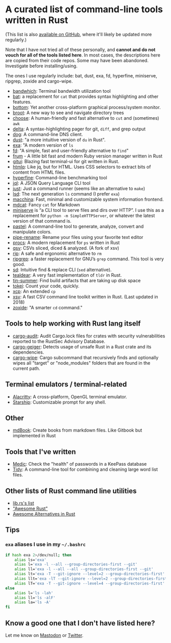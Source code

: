 # A curated list of command-line tools written in Rust

(This list is also [available on GitHub](https://gist.github.com/sts10/daadbc2f403bdffad1b6d33aff016c0a), where it'll likely be updated more regularly.)

Note that I have not tried all of these personally, and **cannot and do not vouch for all of the tools listed here**. In most cases, the descriptions here are copied from their code repos. Some may have been abandoned. Investigate before installing/using.

The ones I use regularly include: bat, dust, exa, fd, hyperfine, miniserve, ripgrep, zoxide and cargo-wipe.

- [bandwhich](https://github.com/imsnif/bandwhich): Terminal bandwidth utilization tool 
- [bat](https://github.com/sharkdp/bat): a replacement for `cat` that provides syntax highlighting and other features. 
- [bottom](https://github.com/ClementTsang/bottom): Yet another cross-platform graphical process/system monitor. 
- [broot](https://github.com/Canop/broot): A new way to see and navigate directory trees
- [choose](https://github.com/theryangeary/choose): A human-friendly and fast alternative to `cut` and (sometimes) `awk`
- [delta](https://github.com/dandavison/delta): A syntax-highlighting pager for git, `diff`, and grep output 
- [dog](https://github.com/ogham/dog): A command-line DNS client. 
- [dust](https://github.com/bootandy/dust): "a more intuitive version of `du` in Rust".
- [exa](https://the.exa.website/): "A modern version of `ls`
- [fd](https://github.com/sharkdp/fd): "A simple, fast and user-friendly alternative to `find`"
- [frum](https://github.com/TaKO8Ki/frum) - A little bit fast and modern Ruby version manager written in Rust
- [gitui](https://github.com/extrawurst/gitui): Blazing fast terminal-ui for git written in Rust.
- [htmlq](https://github.com/mgdm/htmlq): Like jq, but for HTML. Uses CSS selectors to extract bits of content from HTML files.
- [hyperfine](https://github.com/sharkdp/hyperfine): Command-line benchmarking tool
- [jql](https://github.com/yamafaktory/jql): A JSON Query Language CLI tool
- [just](https://github.com/casey/just): Just a command runner (seems like an alternative to `make`)
- [lsd](https://github.com/Peltoche/lsd): The next generation `ls` command (I prefer `exa`)
- [macchina](https://github.com/macchina-cli/macchina): Fast, minimal and customizable system information frontend.
- [mdcat](https://github.com/lunaryorn/mdcat): Fancy `cat` for Markdown
- [miniserve](https://github.com/svenstaro/miniserve) is “a CLI tool to serve files and dirs over HTTP”. I use this as a replacement for `python -m SimpleHTTPServer`, or whatever the latest version of that command is.
- [pastel](https://github.com/sharkdp/pastel): A command-line tool to generate, analyze, convert and manipulate colors.
- [pipe-rename](https://github.com/marcusbuffett/pipe-rename): Rename your files using your favorite text editor 
- [procs](https://github.com/dalance/procs): A modern replacement for `ps` written in Rust
- [qsv](https://github.com/jqnatividad/qsv): CSVs sliced, diced & analyzed. (A fork of xsv)
- [rip](https://github.com/nivekuil/rip): A safe and ergonomic alternative to `rm`
- [ripgrep](https://github.com/BurntSushi/ripgrep): a faster replacement for GNU’s `grep` command. This tool is very good.
- [sd](https://github.com/chmln/sd): Intuitive find & replace CLI (`sed` alternative).
- [tealdear](https://github.com/dbrgn/tealdeer): A very fast implementation of `tldr` in Rust. 
- [tin-summer](https://github.com/vmchale/tin-summer): Find build artifacts that are taking up disk space 
- [tokei](https://github.com/XAMPPRocky/tokei): Count your code, quickly. 
- [xcp](https://github.com/tarka/xcp): An extended `cp` 
- [xsv](https://github.com/BurntSushi/xsv): A fast CSV command line toolkit written in Rust. (Last updated in 2018)
- [zoxide](https://github.com/ajeetdsouza/zoxide): "A smarter `cd` command."

## Tools to help working with Rust lang itself

- [cargo-audit](https://github.com/RustSec/rustsec/tree/main/cargo-audit): Audit Cargo.lock files for crates with security vulnerabilities reported to the RustSec Advisory Database.
- [cargo-geiger](https://github.com/rust-secure-code/cargo-geiger): Detects usage of unsafe Rust in a Rust crate and its dependencies. 
- [cargo-wipe](https://github.com/mihai-dinculescu/cargo-wipe): Cargo subcommand that recursively finds and optionally wipes all "target" or "node_modules" folders that are found in the current path. 

## Terminal emulators / terminal-related

- [Alacritty](https://github.com/alacritty/alacritty): A cross-platform, OpenGL terminal emulator. 
- [Starship](https://starship.rs/): Customizable prompt for any shell.

## Other

- [mdBook](https://github.com/rust-lang/mdBook): Create books from markdown files. Like Gitbook but implemented in Rust 

## Tools that I've written

- [Medic](https://github.com/sts10/medic): Check the "health" of passwords in a KeePass database 
- [Tidy](https://github.com/sts10/tidy): A command-line tool for combining and cleaning large word list files.

## Other lists of Rust command line utilities

- [lib.rs's list](https://lib.rs/command-line-utilities)
- ["Awesome Rust"](https://github.com/rust-unofficial/awesome-rust)
- [Awesome Alternatives in Rust](https://github.com/TaKO8Ki/awesome-alternatives-in-rust)

## Tips

### `exa` aliases I use in my `~/.bashrc`

```bash
if hash exa 2>/dev/null; then
    alias ls='exa'
    alias l='exa -l --all --group-directories-first --git'
    alias ll='exa -l --all --all --group-directories-first --git'
    alias lt='exa -T --git-ignore --level=2 --group-directories-first'
    alias llt='exa -lT --git-ignore --level=2 --group-directories-first'
    alias lT='exa -T --git-ignore --level=4 --group-directories-first'
else
    alias l='ls -lah'
    alias ll='ls -alF'
    alias la='ls -A'
fi
```

## Know a good one that I don't have listed here?

Let me know on [Mastodon](https://octodon.social/@schlink) or [Twitter](https://twitter.com/sts10/).
